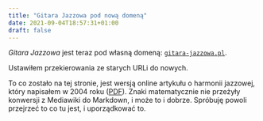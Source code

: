 ```yaml
---
title: "Gitara Jazzowa pod nową domeną"
date: 2021-09-04T18:57:31+01:00
draft: false
---
```

_Gitara Jazzowa_ jest teraz pod własną domeną: [`gitara-jazzowa.pl`](https://gitara-jazzowa.pl).

<!-- more -->

Ustawiłem przekierowania ze starych URLi do nowych.

To co zostało na tej stronie, jest wersją online artykułu o harmonii jazzowej,
który napisałem w 2004 roku ([PDF][hgj]). Znaki matematycznie nie przeżyły
konwersji z Mediawiki do Markdown, i może to i dobrze. Spróbuję powoli przejrzeć to co tu jest, i uporządkować to.

[hgj]: https://gitara.org/wp-content/uploads/2009/11/GITARA_ORG_Harmonia_Jazzowa_Na_Gitarze_Maciej_Blizinski.pdf "Harmonia na Gitarze Jazzowej, Maciej Bliziński"
